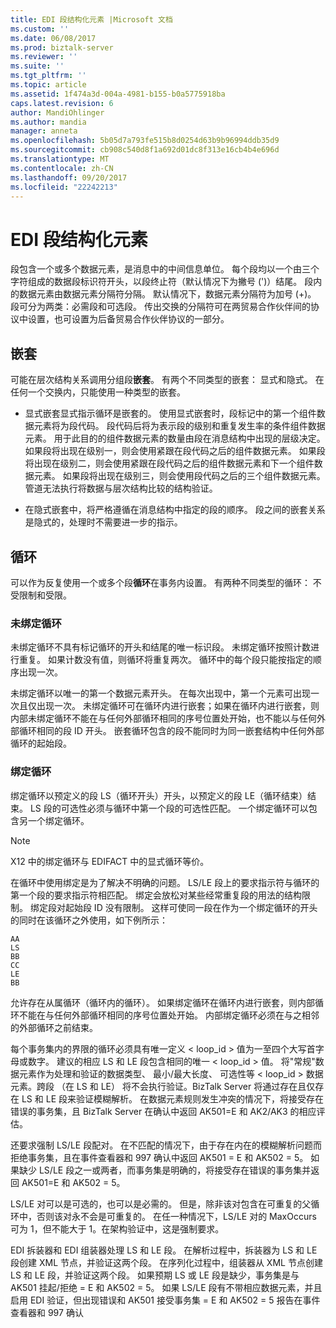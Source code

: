 ```yaml
---
title: EDI 段结构化元素 |Microsoft 文档
ms.custom: ''
ms.date: 06/08/2017
ms.prod: biztalk-server
ms.reviewer: ''
ms.suite: ''
ms.tgt_pltfrm: ''
ms.topic: article
ms.assetid: 1f474a3d-004a-4981-b155-b0a5775918ba
caps.latest.revision: 6
author: MandiOhlinger
ms.author: mandia
manager: anneta
ms.openlocfilehash: 5b05d7a793fe515b8d0254d63b9b96994ddb35d9
ms.sourcegitcommit: cb908c540d8f1a692d01dc8f313e16cb4b4e696d
ms.translationtype: MT
ms.contentlocale: zh-CN
ms.lasthandoff: 09/20/2017
ms.locfileid: "22242213"
---
```

# <a name="edi-segment-structural-element"></a>EDI 段结构化元素
段包含一个或多个数据元素，是消息中的中间信息单位。 每个段均以一个由三个字符组成的数据段标识符开头，以段终止符（默认情况下为撇号 (')）结尾。 段内的数据元素由数据元素分隔符分隔。 默认情况下，数据元素分隔符为加号 (+)。 段可分为两类：必需段和可选段。 传出交换的分隔符可在两贸易合作伙伴间的协议中设置，也可设置为后备贸易合作伙伴协议的一部分。  
  
## <a name="nesting"></a>嵌套  
 可能在层次结构关系调用分组段**嵌套**。 有两个不同类型的嵌套： 显式和隐式。 在任何一个交换内，只能使用一种类型的嵌套。  
  
-   显式嵌套显式指示循环是嵌套的。 使用显式嵌套时，段标记中的第一个组件数据元素将为段代码。 段代码后将为表示段的级别和重复发生率的条件组件数据元素。 用于此目的的组件数据元素的数量由段在消息结构中出现的层级决定。 如果段将出现在级别一，则会使用紧跟在段代码之后的组件数据元素。 如果段将出现在级别二，则会使用紧跟在段代码之后的组件数据元素和下一个组件数据元素。 如果段将出现在级别三，则会使用段代码之后的三个组件数据元素。 管道无法执行将数据与层次结构比较的结构验证。  
  
-   在隐式嵌套中，将严格遵循在消息结构中指定的段的顺序。 段之间的嵌套关系是隐式的，处理时不需要进一步的指示。  
  
## <a name="loops"></a>循环  
 可以作为反复使用一个或多个段**循环**在事务内设置。 有两种不同类型的循环： 不受限制和受限。  
  
### <a name="unbounded-loops"></a>未绑定循环  
 未绑定循环不具有标记循环的开头和结尾的唯一标识段。 未绑定循环按照计数进行重复。 如果计数没有值，则循环将重复两次。 循环中的每个段只能按指定的顺序出现一次。  
  
 未绑定循环以唯一的第一个数据元素开头。 在每次出现中，第一个元素可出现一次且仅出现一次。 未绑定循环可在循环内进行嵌套；如果在循环内进行嵌套，则内部未绑定循环不能在与任何外部循环相同的序号位置处开始，也不能以与任何外部循环相同的段 ID 开头。 嵌套循环包含的段不能同时为同一嵌套结构中任何外部循环的起始段。  
  
### <a name="bounded-loops"></a>绑定循环  
 绑定循环以预定义的段 LS（循环开头）开头，以预定义的段 LE（循环结束）结束。 LS 段的可选性必须与循环中第一个段的可选性匹配。 一个绑定循环可以包含另一个绑定循环。  
  
> [!NOTE]
>  X12 中的绑定循环与 EDIFACT 中的显式循环等价。  
  
 在循环中使用绑定是为了解决不明确的问题。 LS/LE 段上的要求指示符与循环的第一个段的要求指示符相匹配。 绑定会放松对某些经常重复段的用法的结构限制。 绑定段对起始段 ID 没有限制。 这样可使同一段在作为一个绑定循环的开头的同时在该循环之外使用，如下例所示：  
  
```  
AA  
LS  
BB  
CC  
LE  
BB  
```  
  
 允许存在从属循环（循环内的循环）。 如果绑定循环在循环内进行嵌套，则内部循环不能在与任何外部循环相同的序号位置处开始。 内部绑定循环必须在与之相邻的外部循环之前结束。  
  
 每个事务集内的界限的循环必须具有唯一定义 < loop_id > 值为一至四个大写首字母或数字。 建议的相应 LS 和 LE 段包含相同的唯一 < loop_id > 值。 将"常规"数据元素作为处理和验证的数据类型、 最小/最大长度、 可选性等 < loop_id > 数据元素。跨段 （在 LS 和 LE） 将不会执行验证。BizTalk Server 将通过存在且仅存在 LS 和 LE 段来验证模糊解析。 在数据元素规则发生冲突的情况下，将接受存在错误的事务集，且 BizTalk Server 在确认中返回 AK501=E 和 AK2/AK3 的相应评估。  
  
 还要求强制 LS/LE 段配对。 在不匹配的情况下，由于存在内在的模糊解析问题而拒绝事务集，且在事件查看器和 997 确认中返回 AK501 = E 和 AK502 = 5。 如果缺少 LS/LE 段之一或两者，而事务集是明确的，将接受存在错误的事务集并返回 AK501=E 和 AK502 = 5。  
  
 LS/LE 对可以是可选的，也可以是必需的。 但是，除非该对包含在可重复的父循环中，否则该对永不会是可重复的。 在任一种情况下，LS/LE 对的 MaxOccurs 可为 1，但不能大于 1。在架构验证中，这是强制要求。  
  
 EDI 拆装器和 EDI 组装器处理 LS 和 LE 段。 在解析过程中，拆装器为 LS 和 LE 段创建 XML 节点，并验证这两个段。 在序列化过程中，组装器从 XML 节点创建 LS 和 LE 段，并验证这两个段。 如果预期 LS 或 LE 段是缺少，事务集是与 AK501 挂起/拒绝 = E 和 AK502 = 5。 如果 LS/LE 段有不带相应数据元素，并且启用 EDI 验证，但出现错误和 AK501 接受事务集 = E 和 AK502 = 5 报告在事件查看器和 997 确认